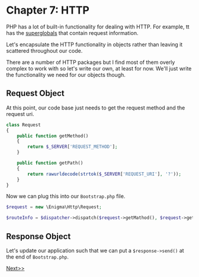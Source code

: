 # Chapter 7: HTTP

PHP has a lot of built-in functionality for dealing with HTTP. For example, tt has the
[superglobals](http://php.net/manual/en/language.variables.superglobals.php)
that contain request information.

Let's encapsulate the HTTP functionality in objects rather than leaving it scattered
throughout our code.

There are a number of HTTP packages but I find most of them overly complex to work with so let's
write our own, at least for now. We'll just write the functionality we need for our
objects though.

## Request Object

At this point, our code base just needs to get the request method and the request uri.

```php
class Request
{
    public function getMethod()
    {
        return $_SERVER['REQUEST_METHOD'];
    }

    public function getPath()
    {
        return rawurldecode(strtok($_SERVER['REQUEST_URI'], '?'));
    }
}
```

Now we can plug this into our `Bootstrap.php` file.

```php
$request = new \Enigma\Http\Request;

$routeInfo = $dispatcher->dispatch($request->getMathod(), $request->getPath());
```

## Response Object

Let's update our application such that we can put a `$response->send()` at the end
of `Bootstrap.php`.

[Next>>](Chapter08/)
